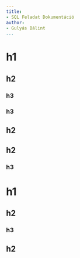 ```yaml
---
title:
- SQL Feladat Dokumentáció
author:
- Gulyás Bálint
...
```


# h1

## h2

### h3

### h3

## h2

## h2

### h3

# h1

## h2

### h3

## h2
